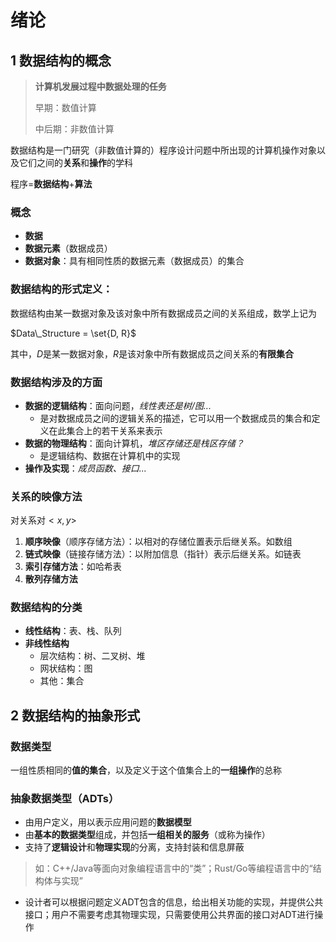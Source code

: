 # 绪论

## 1 数据结构的概念

> **计算机发展过程中数据处理的任务**
>
> 早期：数值计算
>
> 中后期：非数值计算

数据结构是一门研究（非数值计算的）程序设计问题中所出现的计算机操作对象以及它们之间的**关系**和**操作**的学科

程序=**数据结构**+**算法**

### 概念

- **数据**
- **数据元素**（数据成员）
- **数据对象**：具有相同性质的数据元素（数据成员）的集合

### **数据结构的形式定义**：

数据结构由某一数据对象及该对象中所有数据成员之间的关系组成，数学上记为

$Data\_Structure = \set{D, R}$

其中，$D$是某一数据对象，$R$是该对象中所有数据成员之间关系的**有限集合**

### 数据结构涉及的方面

- **数据的逻辑结构**：面向问题，*线性表还是树/图...*
  - 是对数据成员之间的逻辑关系的描述，它可以用一个数据成员的集合和定义在此集合上的若干关系来表示
- **数据的物理结构**：面向计算机，*堆区存储还是栈区存储？*
  - 是逻辑结构、数据在计算机中的实现
- **操作及实现**：*成员函数、接口...*

### 关系的映像方法

对关系对$<x,y>$

1. **顺序映像**（顺序存储方法）：以相对的存储位置表示后继关系。如数组
2. **链式映像**（链接存储方法）：以附加信息（指针）表示后继关系。如链表
3. **索引存储方法**：如哈希表
4. **散列存储方法**

### 数据结构的分类

- **线性结构**：表、栈、队列
- **非线性结构**
  - 层次结构：树、二叉树、堆
  - 网状结构：图
  - 其他：集合

## 2 数据结构的抽象形式

### 数据类型

一组性质相同的**值的集合**，以及定义于这个值集合上的**一组操作**的总称 

### 抽象数据类型（ADTs）

- 由用户定义，用以表示应用问题的**数据模型**
- 由**基本的数据类型**组成，并包括**一组相关的服务**（或称为操作）
- 支持了**逻辑设计**和**物理实现**的分离，支持封装和信息屏蔽

> 如：C++/Java等面向对象编程语言中的“类”；Rust/Go等编程语言中的“结构体与实现”

- 设计者可以根据问题定义ADT包含的信息，给出相关功能的实现，并提供公共接口；用户不需要考虑其物理实现，只需要使用公共界面的接口对ADT进行操作

